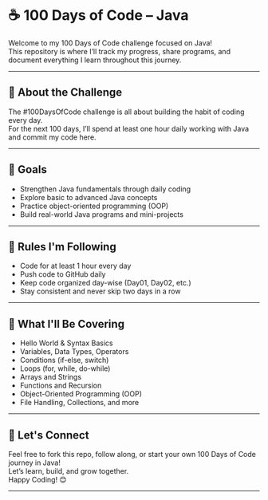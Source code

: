 # ☕ 100 Days of Code – Java

Welcome to my 100 Days of Code challenge focused on Java!  
This repository is where I’ll track my progress, share programs, and document everything I learn throughout this journey.

---

## 📅 About the Challenge

The #100DaysOfCode challenge is all about building the habit of coding every day.  
For the next 100 days, I’ll spend at least one hour daily working with Java and commit my code here.

---

## 🚀 Goals

- Strengthen Java fundamentals through daily coding
- Explore basic to advanced Java concepts
- Practice object-oriented programming (OOP)
- Build real-world Java programs and mini-projects

---  

## 📌 Rules I'm Following

- Code for at least 1 hour every day
- Push code to GitHub daily
- Keep code organized day-wise (Day01, Day02, etc.)
- Stay consistent and never skip two days in a row

---

## 🔧 What I'll Be Covering

- Hello World & Syntax Basics  
- Variables, Data Types, Operators  
- Conditions (if-else, switch)  
- Loops (for, while, do-while)  
- Arrays and Strings  
- Functions and Recursion  
- Object-Oriented Programming (OOP)  
- File Handling, Collections, and more

---

## 🙌 Let's Connect

Feel free to fork this repo, follow along, or start your own 100 Days of Code journey in Java!  
Let’s learn, build, and grow together.  
Happy Coding! 😊

---

